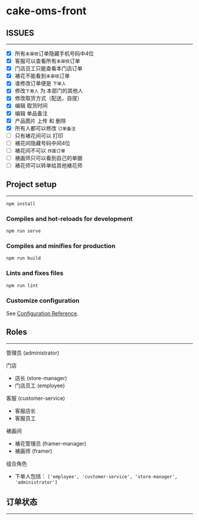 # cake-oms-front

## ISSUES
---
- [x] 所有`未审核`订单隐藏手机号码中4位
- [x] 客服可以查看所有`未审核`订单
- [x] 门店员工只能查看本门店订单
- [x] 裱花不能看到`未审核`订单
- [x] 谁修改订单便是 `下单人`
- [x] 修改`下单人` 为 本部门的其他人
- [x] 修改取货方式（配送，自提）
- [x] 编辑 取货时间
- [x] 编辑 单品备注
- [x] 产品图片 上传 和 删除
- [x] 所有人都可以修改 `订单备注`
- [ ] 只有裱花间可以 打印
- [ ] 裱花间隐藏号码中间4位
- [ ] 裱花间不可以 `作废订单`
- [ ] 裱画师只可以看到自己的单据
- [ ] 裱花师可以转单给其他裱花师
  
## Project setup
---
```
npm install
```

### Compiles and hot-reloads for development
```
npm run serve
```

### Compiles and minifies for production
```
npm run build
```

### Lints and fixes files
```
npm run lint
```

### Customize configuration
See [Configuration Reference](https://cli.vuejs.org/config/).


## Roles
---

管理员 (administrator)

门店
 - 店长 (store-manager)
 - 门店员工 (employee)

客服 (customer-service) 
  - 客服店长
  - 客服员工

裱画间  
 - 裱花管理员 (framer-manager)
 - 裱画师 (framer)



组合角色
 - 下单人包括： `['employee', 'customer-service', 'store-manager', 'administrator']`

## 订单状态
---


